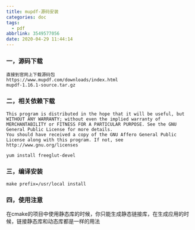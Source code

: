 ```yaml
---
title: mupdf-源码安装
categories: doc
tags:
  - pdf
abbrlink: 3549577056
date: 2020-04-29 11:44:14
---
```


### 一，源码下载

~~~
直接到官网上下载源码包
https://www.mupdf.com/downloads/index.html
mupdf-1.16.1-source.tar.gz
~~~



### 二，相关依赖下载

~~~
This program is distributed in the hope that it will be useful, but WITHOUT ANY WARRANTY; without even the implied warranty of MERCHANTABILITY or FITNESS FOR A PARTICULAR PURPOSE. See the GNU General Public License for more details.
You should have received a copy of the GNU Affero General Public License along with this program. If not, see http://www.gnu.org/licenses

yum install freeglut-devel
~~~

### 三，编译安装

~~~
make prefix=/usr/local install
~~~

### 四，使用注意

在cmake的项目中使用静态库的时候，你只能生成静态链接库，在生成应用的时候，链接静态库和动态库都是一样的用法